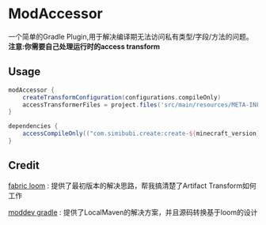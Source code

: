 # ModAccessor

一个简单的Gradle Plugin,用于解决编译期无法访问私有类型/字段/方法的问题。
**注意:你需要自己处理运行时的access transform**

## Usage
```groovy
modAccessor {
    createTransformConfiguration(configurations.compileOnly)
    accessTransformerFiles = project.files('src/main/resources/META-INF/accesstransformer.cfg')
}

dependencies {
    accessCompileOnly(("com.simibubi.create:create-${minecraft_version}:6.0.4-61:slim"))
}
```

## Credit

[fabric loom](https://github.com/FabricMC/fabric-loom) : 提供了最初版本的解决思路，帮我搞清楚了Artifact Transform如何工作

[moddev gradle](https://github.com/NeoForged/ModDevGradle) : 提供了LocalMaven的解决方案，并且源码转换基于loom的设计
